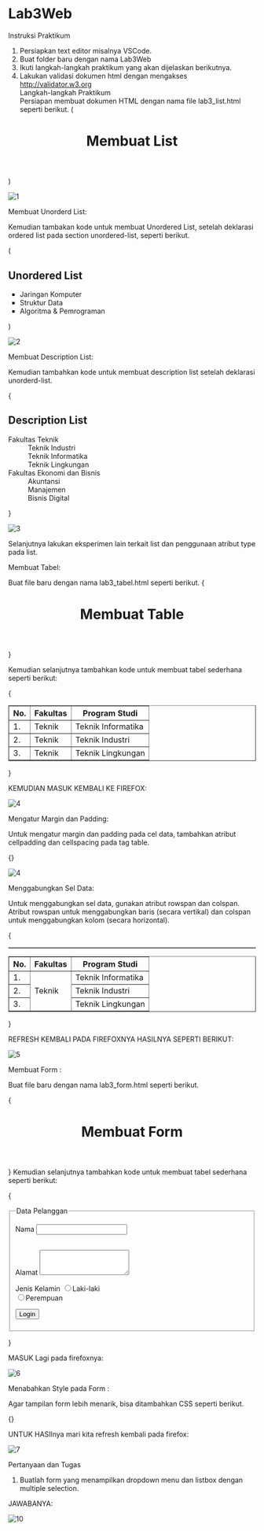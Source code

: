 # Lab3Web

Instruksi Praktikum 
1.	Persiapkan text editor misalnya VSCode. 
2.	Buat folder baru dengan nama Lab3Web 
3.	Ikuti langkah-langkah praktikum yang akan dijelaskan berikutnya. 
4.	Lakukan validasi dokumen html dengan mengakses http://validator.w3.org  
Langkah-langkah Praktikum 	
Persiapan membuat dokumen HTML dengan nama file lab3_list.html seperti berikut. 
(<!DOCTYPE html> 
<html lang="en"> 
<head> 
    <meta charset="UTF-8"> 
    <meta name="viewport" content="width=device-width, initial-scale=1.0"> 
    <title>HTML Lanjutan</title> 
</head> 
<body> 
    <header> 
        <h1>Membuat List</h1> 
    </header> 
</body> 
</html> 
)

![1](https://user-images.githubusercontent.com/56192368/114275022-2477fc80-9a4b-11eb-927c-00e682f80e5b.JPG)

Membuat Unorderd List:

Kemudian tambakan kode untuk membuat Unordered List, setelah deklarasi ordered list pada section unordered-list, seperti berikut. 

(<section id="unorder-list"> 
    <h2>Unordered List</h2> 
    <ul type="square"> 
        <li>Jaringan Komputer</li> 
        <li>Struktur Data</li> 
        <li>Algoritma &amp; Pemrograman</li> 
    </ul> 	
</section>) 

![2](https://user-images.githubusercontent.com/56192368/114275142-95b7af80-9a4b-11eb-9567-16c3c981fb61.JPG)


 
Membuat Description List:

Kemudian tambahkan kode untuk membuat description list setelah deklarasi unorderd-list. 

{<section id="unorder-list"> 
    <h2>Description List</h2> 
    <dl> 
        <dt>Fakultas Teknik</dt> 
        <dd>Teknik Industri</dd> 
        <dd>Teknik Informatika</dd> 
        <dd>Teknik Lingkungan</dd> 
        <dt>Fakultas Ekonomi dan Bisnis</dt> 
        <dd>Akuntansi</dd> 
        <dd>Manajemen</dd> 
        <dd>Bisnis Digital</dd> 
    </dl> 
</section>}

![3](https://user-images.githubusercontent.com/56192368/114275191-c697e480-9a4b-11eb-9b7d-5137aec82bfe.JPG)

Selanjutnya lakukan eksperimen lain terkait list dan penggunaan atribut type pada list. 

Membuat Tabel: 

Buat file baru dengan nama lab3_tabel.html seperti berikut. 
{<!DOCTYPE html> 
<html lang="en"> 
<head> 
    <meta charset="UTF-8"> 
    <meta name="viewport" content="width=device-width, initial-scale=1.0"> 
    <title>HTML Lanjutan</title> 
</head> 
<body> 
    <header> 
        <h1>Membuat Table</h1> 
    </header> 
</body> 	
</html>}

Kemudian selanjutnya tambahkan kode untuk membuat tabel sederhana seperti berikut: 

{<table border="1" cellpadding="4" cellspacing="0"> 
    <thead> 	
        <tr> 
            <th>No.</th> 
            <th>Fakultas</th> 
            <th>Program Studi</th> 
        </tr> 
    </thead>     <tbody> 
        <tr> 
            <td>1.</td> 
            <td>Teknik</td> 
            <td>Teknik Informatika</td> 
        </tr> 
        <tr> 
            <td>2.</td> 
            <td>Teknik</td> 
            <td>Teknik Industri</td> 
        </tr> 
        <tr> 
            <td>3.</td> 
            <td>Teknik</td> 
            <td>Teknik Lingkungan</td> 
        </tr> 
    </tbody> 
</table>}

KEMUDIAN MASUK KEMBALI KE FIREFOX:

![4](https://user-images.githubusercontent.com/56192368/114275264-11b1f780-9a4c-11eb-9398-5440d6bfddf3.JPG)

Mengatur Margin dan Padding:

Untuk mengatur margin dan padding pada cel data, tambahkan atribut cellpadding dan cellspacing pada tag table. 

{<table border="1" cellpadding="4" cellspacing="0">}
  
  ![4](https://user-images.githubusercontent.com/56192368/114275339-681f3600-9a4c-11eb-8389-722afcfb42f2.JPG)
  
  
 Menggabungkan Sel Data:
 
Untuk menggabungkan sel data, gunakan atribut rowspan dan colspan. Atribut rowspan untuk menggabungkan baris (secara vertikal) dan colspan untuk menggabungkan kolom (secara horizontal).  

{<table border="1" cellpadding="6" cellspacing="0"> 
    <thead> 
        <tr> 
            <th>No.</th> 
            <th>Fakultas</th> 
            <th>Program Studi</th> 
        </tr> 
    </thead>     <tbody> 
        <tr> 
            <td>1.</td> 
            <td rowspan="3">Teknik</td> 
            <td>Teknik Informatika</td> 
        </tr> 
        <tr> 
            <td>2.</td> 
            <td>Teknik Industri</td> 
        </tr> 
        <tr> 
            <td>3.</td> 
            <td>Teknik Lingkungan</td> 
        </tr> 
    </tbody> 
</table>}

REFRESH KEMBALI PADA FIREFOXNYA HASILNYA SEPERTI BERIKUT:


![5](https://user-images.githubusercontent.com/56192368/114275383-9ef54c00-9a4c-11eb-9b05-01501e0f01cf.JPG)

Membuat Form :

Buat file baru dengan nama lab3_form.html seperti berikut. 	

{<!DOCTYPE html> 
<html lang="en"> 
<head> 
    <meta charset="UTF-8"> 
    <meta name="viewport" content="width=device-width, initial-scale=1.0"> 
    <title>HTML Lanjutan</title> 
</head> 
<body> 
    <header> 
        <h1>Membuat Form</h1> 
    </header> 
</body> 
</html>}
Kemudian selanjutnya tambahkan kode untuk membuat tabel sederhana seperti berikut: 

{<form action="proses.php" method="post"> 
    <fieldset> 
        <legend>Data Pelanggan</legend> 
        <p> 
            <label for="nama">Nama</label> 
            <input type="text" id="nama" name="nama"> 
        </p> 
        <p> 	
            <label for="alamat">Alamat</label> 
            <textarea id="alamat" name="alamat" cols="20" rows="3"></textarea>         </p> 
        <p> 
            <label>Jenis Kelamin</label> 
            <input id="jk_l" type="radio" name="kelamin" value="L" /><label for="jk_l">Laki-laki</label>  
            <input id="jk_p" type="radio" name="kelamin" value="P" /><label for="jk_p">Perempuan</label> 
        </p> 
        <p><input type="submit" value="Login"></p> 
    </fieldset> 
</form>}

MASUK Lagi pada firefoxnya:

![6](https://user-images.githubusercontent.com/56192368/114275489-dc59d980-9a4c-11eb-9875-5c8afcb8ae20.JPG)


Menabahkan Style pada Form :

Agar tampilan form lebih menarik, bisa ditambahkan CSS seperti berikut. 

{<style> 
    form p > label {         display: inline-block;         width: 100px; 
    
    form input[type="text"], form textarea {         border: 1px solid #197a43; 
    } 
    form input[type="submit"] {         border: 1px solid #197a43;         background-color: #197a43;         color: #ffffff;         font-weight: bold;         padding: 5px 15px; 
    } 
</style>}

UNTUK HASIlnya mari kita refresh kembali pada firefox:

![7](https://user-images.githubusercontent.com/56192368/114275557-365a9f00-9a4d-11eb-9905-1cddfd90d4b8.JPG)


Pertanyaan dan Tugas 
1. Buatlah form yang menampilkan dropdown menu dan listbox dengan multiple selection. 

JAWABANYA:

![10](https://user-images.githubusercontent.com/56192368/114275581-51c5aa00-9a4d-11eb-86f0-70db79d010e5.JPG)











  





